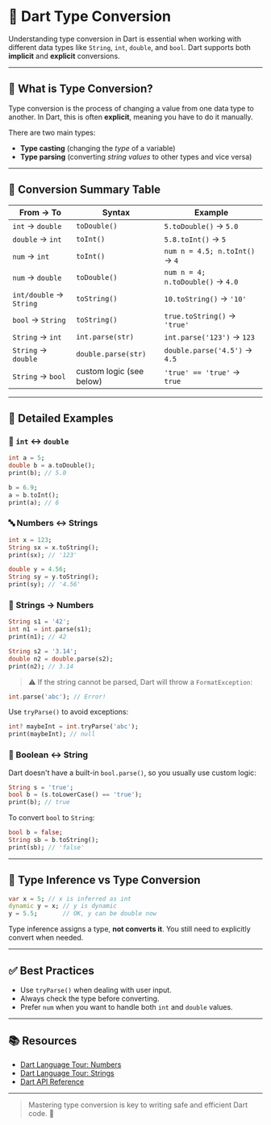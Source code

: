 # 🐋 Dart Type Conversion

Understanding type conversion in Dart is essential when working with different data types like `String`, `int`, `double`, and `bool`. Dart supports both **implicit** and **explicit** conversions.

---

## 🎯 What is Type Conversion?

Type conversion is the process of changing a value from one data type to another. In Dart, this is often **explicit**, meaning you have to do it manually.

There are two main types:

* **Type casting** (changing the *type* of a variable)
* **Type parsing** (converting *string values* to other types and vice versa)

---

## 🔁 Conversion Summary Table

| From → To               | Syntax                   | Example                           |
| ----------------------- | ------------------------ | --------------------------------- |
| `int` → `double`        | `toDouble()`             | `5.toDouble()` → `5.0`            |
| `double` → `int`        | `toInt()`                | `5.8.toInt()` → `5`               |
| `num` → `int`           | `toInt()`                | `num n = 4.5; n.toInt()` → `4`    |
| `num` → `double`        | `toDouble()`             | `num n = 4; n.toDouble()` → `4.0` |
| `int/double` → `String` | `toString()`             | `10.toString()` → `'10'`          |
| `bool` → `String`       | `toString()`             | `true.toString()` → `'true'`      |
| `String` → `int`        | `int.parse(str)`         | `int.parse('123')` → `123`        |
| `String` → `double`     | `double.parse(str)`      | `double.parse('4.5')` → `4.5`     |
| `String` → `bool`       | custom logic (see below) | `'true' == 'true'` → `true`       |

---

## 🧪 Detailed Examples

### 🔢 `int` ↔ `double`

```dart
int a = 5;
double b = a.toDouble();
print(b); // 5.0

b = 6.9;
a = b.toInt();
print(a); // 6
```

### 🔤 Numbers ↔ Strings

```dart
int x = 123;
String sx = x.toString();
print(sx); // '123'

double y = 4.56;
String sy = y.toString();
print(sy); // '4.56'
```

### 🔁 Strings → Numbers

```dart
String s1 = '42';
int n1 = int.parse(s1);
print(n1); // 42

String s2 = '3.14';
double n2 = double.parse(s2);
print(n2); // 3.14
```

> ⚠️ If the string cannot be parsed, Dart will throw a `FormatException`:

```dart
int.parse('abc'); // Error!
```

Use `tryParse()` to avoid exceptions:

```dart
int? maybeInt = int.tryParse('abc');
print(maybeInt); // null
```

### 🔁 Boolean ↔ String

Dart doesn't have a built-in `bool.parse()`, so you usually use custom logic:

```dart
String s = 'true';
bool b = (s.toLowerCase() == 'true');
print(b); // true
```

To convert `bool` to `String`:

```dart
bool b = false;
String sb = b.toString();
print(sb); // 'false'
```

---

## 🧠 Type Inference vs Type Conversion

```dart
var x = 5; // x is inferred as int
dynamic y = x; // y is dynamic
y = 5.5;       // OK, y can be double now
```

Type inference assigns a type, **not converts it**. You still need to explicitly convert when needed.

---

## ✅ Best Practices

* Use `tryParse()` when dealing with user input.
* Always check the type before converting.
* Prefer `num` when you want to handle both `int` and `double` values.

---

## 📚 Resources

* [Dart Language Tour: Numbers](https://dart.dev/guides/language/language-tour#numbers)
* [Dart Language Tour: Strings](https://dart.dev/guides/language/language-tour#strings)
* [Dart API Reference](https://api.dart.dev/stable/)

---

> Mastering type conversion is key to writing safe and efficient Dart code. 🐬
